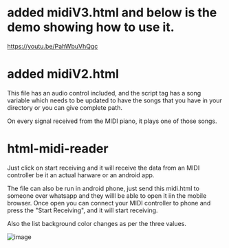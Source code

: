 # added midiV3.html and below is the demo showing how to use it.

https://youtu.be/PahWbuVhQgc

# added midiV2.html

This file has an audio control included, and the script tag has a song variable which needs to be updated to have the songs that you have in your directory or you can give complete path.

On every signal received from the MIDI piano, it plays one of those songs.

# html-midi-reader

Just click on start receiving and it will receive the data from an MIDI controller be it an actual harware or an android app.

The file can also be run in android phone, just send this midi.html to someone over whatsapp and they willl be able to open it iin the mobile browser. Once open you can connect your MIDI controller to phone and press the "Start Receiving", and it will start receiving. 

Also the list background color changes as per the three values.

![image](https://user-images.githubusercontent.com/20777854/71444302-49513f00-2736-11ea-9804-4a7cfc56001e.png)
